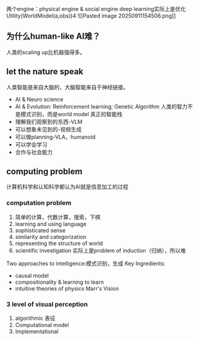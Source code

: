 两个engine：physical engine & social engine
deep learning实际上是优化 Utility(WorldModel(a,obs))4
![[Pasted image 20250911154506.png]]
## 为什么human-like AI难？
人类的scaling up比机器强得多。

## let the nature speak
人类智能是来自大脑的，大脑智能来自于神经链接。
- AI & Neuro science
- AI & Evolution: Reinforcement learning; Genetic Algorithm
人类的智力不是模式识别，而是world model
真正的智能栈
- 理解我们观察到的东西-VLM
- 可以想象未见到的-视频生成
- 可以做planning-VLA，humanoid
- 可以学会学习
- 合作与社会能力
## computing problem
计算机科学和认知科学都认为AI就是信息加工的过程
### computation problem
1. 简单的计算，代数计算，搜索，下棋
2. learning and using language
3. sophisticated sense
4. similarity and categorization
5. representing the structure of world
6. scientific investigation
实际上是problem of induction（归纳），所以难

Two approaches to intelligence:模式识别，生成
Key Ingredients:
- causal model
- compositionality & learning to learn
- intuitive theories of physics
Marr's Vision
### 3 level of visual perception
1. algorithmic 表征
2. Computational model
3. Implementational
